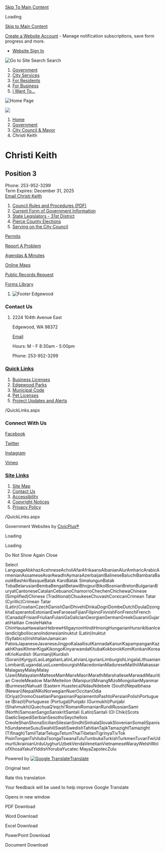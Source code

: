 [Skip To Main Content](https://wa-edgewood.civicplus.com/318/Christi-Keith/)

Loading

[Skip to Main Content](https://wa-edgewood.civicplus.com/318/Christi-Keith/)

[Create a Website Account](https://wa-edgewood.civicplus.com/MyAccount/ProfileCreate) - Manage notification subscriptions, save form progress and more.   

- [Website Sign In](https://wa-edgewood.civicplus.com/MyAccount)

![Go to Site Search](https://wa-edgewood.civicplus.com/ImageRepository/Document?documentID=46) Search

1. [Government](https://wa-edgewood.civicplus.com/27/Government)
2. [City Services](https://wa-edgewood.civicplus.com/101/City-Services)
3. [For Residents](https://wa-edgewood.civicplus.com/31/For-Residents)
4. [For Business](https://wa-edgewood.civicplus.com/35/For-Business)
5. [I Want To...](https://wa-edgewood.civicplus.com/9/I-Want-To)

![Home Page](https://wa-edgewood.civicplus.com/ImageRepository/Document?documentID=1029)

![](https://wa-edgewood.civicplus.com/ImageRepository/Document?documentID=1048)

1. [Home](https://wa-edgewood.civicplus.com)
2. [Government](https://wa-edgewood.civicplus.com/27/Government)
3. [City Council &amp; Mayor](https://wa-edgewood.civicplus.com/182/City-Council-Mayor)
4. Christi Keith

# Christi Keith

## Position 3

Phone: 253-952-3299  
Term Expires: December 31, 2025  
[Email Christi Keith](mailto:christi.keith@cityofedgewood.org)

1. [Council Rules and Procedures (PDF)](https://wa-edgewood.civicplus.com/DocumentCenter/View/2632/CC-Rules-of-Procedure-Amendments_Amended-08232022_Final)
2. [Current Form of Government Information](https://wa-edgewood.civicplus.com/198/Current-Form-of-Government-Information)
3. [State Legislators - 31st District](https://wa-edgewood.civicplus.com/199/State-Legislators---31st-District)
4. [Pierce County Elections](https://www.piercecountywa.gov/328/Elections)
5. [Serving on the City Council](https://wa-edgewood.civicplus.com/432/Serving-on-the-City-Council)

[Permits](https://wa-edgewood.civicplus.com/201/Apply-for-a-Permit)

[Report A Problem](https://wa-edgewood.civicplus.com/221/Concern-Complaint)

[Agendas &amp; Minutes](https://wa-edgewood.civicplus.com/129/Agendas-Minutes)

[Online Maps](https://wa-edgewood.civicplus.com/224/Maps-Directions)

[Public Records Request](https://wa-edgewood.civicplus.com/154/Public-Records-Request)

[Forms Library](https://wa-edgewood.civicplus.com/FormCenter)

1. ![Footer Edgewood](https://wa-edgewood.civicplus.com/ImageRepository/Document?documentID=1033)

### Contact Us

1. 2224 104th Avenue East
   
   Edgewood, WA 98372
   
   [Email](mailto:cityhall@cityofedgewood.org)
   
   Hours: M - F 8:30am - 5:00pm
   
   Phone: 253-952-3299

### [Quick Links](https://wa-edgewood.civicplus.com/QuickLinks.aspx?CID=12)

1. [Business Licenses](https://wa-edgewood.civicplus.com/203/Business-Licenses)
2. [Edgewood Parks](https://wa-edgewood.civicplus.com/189/Edgewood-Parks)
3. [Municipal Code](https://www.codepublishing.com/WA/Edgewood)
4. [Pet Licenses](https://wa-edgewood.civicplus.com/212/Pet-License)
5. [Project Updates and Alerts](https://wa-edgewood.civicplus.com/172/Project-Updates-Alerts)

/QuickLinks.aspx

### Connect With Us

[Facebook](https://wa-edgewood.civicplus.com/facebook)

[Twitter](https://wa-edgewood.civicplus.com/twitter)

[Instagram](https://www.instagram.com/cityofedgewoodwa)

[Vimeo](https://vimeo.com/cityofedgewood)

### [Site Links](https://wa-edgewood.civicplus.com/QuickLinks.aspx?CID=13)

1. [Site Map](https://wa-edgewood.civicplus.com/sitemap)
2. [Contact Us](https://wa-edgewood.civicplus.com/FormCenter/Contact-Us-4/Contact-Us-46)
3. [Accessibility](https://wa-edgewood.civicplus.com/accessibility)
4. [Copyright Notices](https://wa-edgewood.civicplus.com/copyright)
5. [Privacy Policy](https://wa-edgewood.civicplus.com/DocumentCenter/View/2518/Webite-Privacy-Policy)

/QuickLinks.aspx

Government Websites by [CivicPlus®](https://connect.civicplus.com/referral)

Loading

Loading

Do Not Show Again Close

Select LanguageAbkhazAcehneseAcholiAfarAfrikaansAlbanianAlurAmharicArabicArmenianAssameseAvarAwadhiAymaraAzerbaijaniBalineseBaluchiBambaraBaouléBashkirBasqueBatak KaroBatak SimalungunBatak TobaBelarusianBembaBengaliBetawiBhojpuriBikolBosnianBretonBulgarianBuryatCantoneseCatalanCebuanoChamorroChechenChichewaChinese (Simplified)Chinese (Traditional)ChuukeseChuvashCorsicanCrimean Tatar (Cyrillic)Crimean Tatar (Latin)CroatianCzechDanishDariDhivehiDinkaDogriDombeDutchDyulaDzongkhaEsperantoEstonianEweFaroeseFijianFilipinoFinnishFonFrenchFrench (Canada)FrisianFriulianFulaniGaGalicianGeorgianGermanGreekGuaraniGujaratiHaitian CreoleHakha ChinHausaHawaiianHebrewHiligaynonHindiHmongHungarianHunsrikIbanIcelandicIgboIlocanoIndonesianInuktut (Latin)Inuktut (Syllabics)IrishItalianJamaican PatoisJapaneseJavaneseJingpoKalaallisutKannadaKanuriKapampanganKazakhKhasiKhmerKigaKikongoKinyarwandaKitubaKokborokKomiKonkaniKoreanKrioKurdish (Kurmanji)Kurdish (Sorani)KyrgyzLaoLatgalianLatinLatvianLigurianLimburgishLingalaLithuanianLombardLugandaLuoLuxembourgishMacedonianMadureseMaithiliMakassarMalagasyMalayMalay (Jawi)MalayalamMalteseMamManxMaoriMarathiMarshalleseMarwadiMauritian CreoleMeadow MariMeiteilon (Manipuri)MinangMizoMongolianMyanmar (Burmese)Nahuatl (Eastern Huasteca)NdauNdebele (South)Nepalbhasa (Newari)NepaliNKoNorwegianNuerOccitanOdia (Oriya)OromoOssetianPangasinanPapiamentoPashtoPersianPolishPortuguese (Brazil)Portuguese (Portugal)Punjabi (Gurmukhi)Punjabi (Shahmukhi)QuechuaQʼeqchiʼRomaniRomanianRundiRussianSami (North)SamoanSangoSanskritSantali (Latin)Santali (Ol Chiki)Scots GaelicSepediSerbianSesothoSeychellois CreoleShanShonaSicilianSilesianSindhiSinhalaSlovakSlovenianSomaliSpanishSundaneseSusuSwahiliSwatiSwedishTahitianTajikTamazightTamazight (Tifinagh)TamilTatarTeluguTetumThaiTibetanTigrinyaTivTok PisinTonganTshilubaTsongaTswanaTuluTumbukaTurkishTurkmenTuvanTwiUdmurtUkrainianUrduUyghurUzbekVendaVenetianVietnameseWarayWelshWolofXhosaYakutYiddishYorubaYucatec MayaZapotecZulu

Powered by [![Google Translate](https://www.gstatic.com/images/branding/googlelogo/1x/googlelogo_color_42x16dp.png)Translate](https://translate.google.com)

Original text

Rate this translation

Your feedback will be used to help improve Google Translate

Opens in new window

PDF Download

Word Download

Excel Download

PowerPoint Download

Document Download